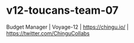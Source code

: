 # v12-toucans-team-07
Budget Manager | Voyage-12 | https://chingu.io/ | https://twitter.com/ChinguCollabs
